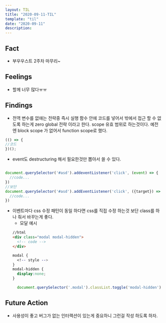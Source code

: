 ```yaml
---
layout: TIL
title: "2020-09-11-TIL"
template: "til"
date: "2020-09-11"
description: 
---
```


## Fact

- 부우우스트 2주차 마무리~

## Feelings

- 할께 너무 많다ㅠㅠ

## Findings

- 전역 변수를 없애는 전략중 즉시 실행 함수 안에 코드를 넣어서 밖에서 접근 할 수 없도록 하는게 zero global 전략 이라고 한다. scope 유효 범위로 하는것이다. 예전엔 block scope 가 없어서 function scope로 했다.
```javascript 
(() => {
//코드 
})();
```

- event도 destructuring 해서 필요한것만 뽑아서 쓸 수 있다.
```javascript

document.querySelector('#asd').addeventListener('click', (event) => {
  //code...
})
//보단 
document.querySelector('#asd').addEventListener('click', ({target}) => {
  //code...
})
```

- 이벤트마다 css 수정 패턴이 동일 하다면 css를 직접 수정 하는것 보단 class를 하나 줘서 바꾸는게 좋다.
  - 모달 예시
  ```html
  //html
  <div class="modal modal-hidden">
    <!-- code -->
  </div>
  
  ```
  ```css
  modal {
    <!-- style -->
  }
  modal-hidden {
    display:none;
  }
  ```
  ```javascript
    document.querySelector('.modal').classList.toggle('modal-hidden')
  ```
## Future Action

- 사용성이 좋고 버그가 없는 인터랙션이 있는게 중요하니 그런걸 작성 하도록 하자.
